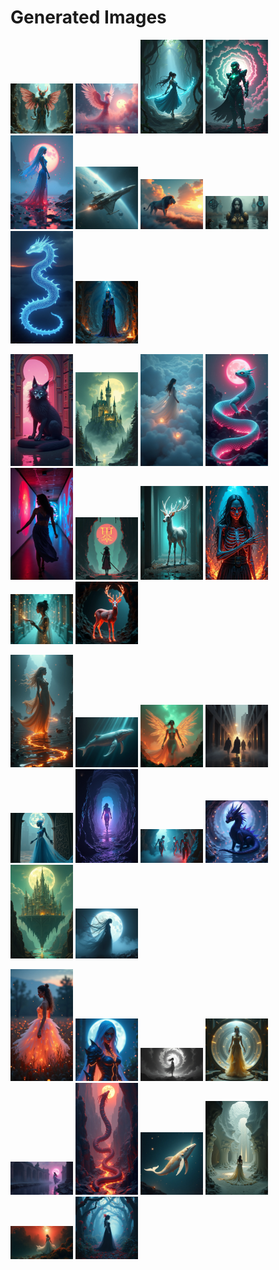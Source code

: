 # Generated Images



<img src="2025_07_05_01.png" width="100"/> <img src="2025_07_05_02.png" width="100"/> <img src="2025_07_05_03.png" width="100"/> <img src="2025_07_05_04.png" width="100"/> <img src="2025_07_05_05.png" width="100"/> <img src="2025_07_05_06.png" width="100"/> <img src="2025_07_05_07.png" width="100"/> <img src="2025_07_05_08.png" width="100"/> <img src="2025_07_05_09.png" width="100"/> <img src="2025_07_05_10.png" width="100"/>

<img src="2025_07_05_11.png" width="100"/> <img src="2025_07_05_12.png" width="100"/> <img src="2025_07_05_13.png" width="100"/> <img src="2025_07_05_14.png" width="100"/> <img src="2025_07_05_15.png" width="100"/> <img src="2025_07_05_16.png" width="100"/> <img src="2025_07_05_17.png" width="100"/> <img src="2025_07_05_18.png" width="100"/> <img src="2025_07_05_19.png" width="100"/> <img src="2025_07_05_20.png" width="100"/>

<img src="2025_07_05_21.png" width="100"/> <img src="2025_07_05_22.png" width="100"/> <img src="2025_07_05_23.png" width="100"/> <img src="2025_07_05_24.png" width="100"/> <img src="2025_07_05_25.png" width="100"/> <img src="2025_07_05_26.png" width="100"/> <img src="2025_07_05_27.png" width="100"/> <img src="2025_07_05_28.png" width="100"/> <img src="2025_07_05_29.png" width="100"/> <img src="2025_07_05_30.png" width="100"/>

<img src="2025_07_05_31.png" width="100"/> <img src="2025_07_05_32.png" width="100"/> <img src="2025_07_05_33.png" width="100"/> <img src="2025_07_05_34.png" width="100"/> <img src="2025_07_05_35.png" width="100"/> <img src="2025_07_05_36.png" width="100"/> <img src="2025_07_05_37.png" width="100"/> <img src="2025_07_05_38.png" width="100"/> <img src="2025_07_05_39.png" width="100"/> <img src="2025_07_05_40.png" width="100"/>